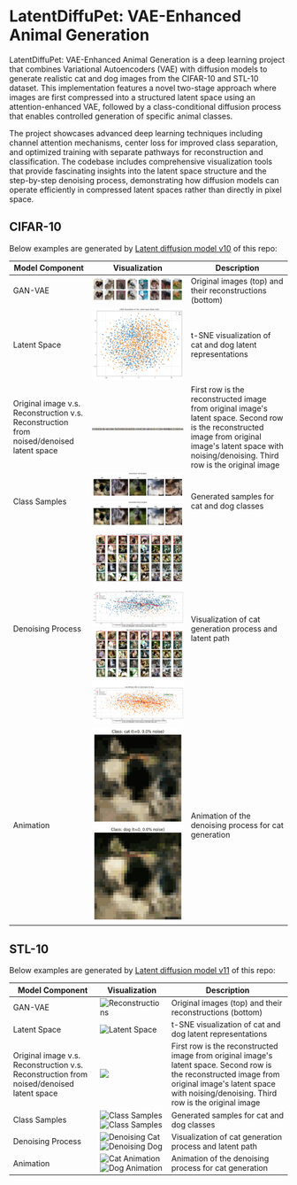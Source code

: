 # LatentDiffuPet: VAE-Enhanced Animal Generation

LatentDiffuPet: VAE-Enhanced Animal Generation is a deep learning project that combines Variational Autoencoders (VAE) with diffusion models to generate realistic cat and dog images from the CIFAR-10 and STL-10 dataset. This implementation features a novel two-stage approach where images are first compressed into a structured latent space using an attention-enhanced VAE, followed by a class-conditional diffusion process that enables controlled generation of specific animal classes.

The project showcases advanced deep learning techniques including channel attention mechanisms, center loss for improved class separation, and optimized training with separate pathways for reconstruction and classification. The codebase includes comprehensive visualization tools that provide fascinating insights into the latent space structure and the step-by-step denoising process, demonstrating how diffusion models can operate efficiently in compressed latent spaces rather than directly in pixel space.

## CIFAR-10

Below examples are generated by [Latent diffusion model v10](https://github.com/ynyeh0221/CIFAR10-cat-dog-generative-latent-diffusion/tree/main/v10) of this repo:

 Model Component | Visualization | Description |
|-----------------|---------------|-------------|
| GAN-VAE | ![Reconstructions](https://github.com/ynyeh0221/CIFAR10-cat-dog-generative-latent-diffusion/blob/main/v10/output/reconstruction/vae_reconstruction_epoch_800.png) | Original images (top) and their reconstructions (bottom) |
| Latent Space | ![Latent Space](https://github.com/ynyeh0221/CIFAR10-cat-dog-generative-latent-diffusion/blob/main/v10/output/latent_space/vae_latent_space_epoch_800.png) | t-SNE visualization of cat and dog latent representations |
| Original image v.s. Reconstruction v.s. Reconstruction from noised/denoised latent space | ![](https://github.com/ynyeh0221/CIFAR10-cat-dog-generative-latent-diffusion/blob/main/v10/output/diffusion_latent_space_comparison/latent_comparison_epoch_800.png) | First row is the reconstructed image from original image's latent space. Second row is the reconstructed image from original image's latent space with noising/denoising. Third row is the original image |
| Class Samples | ![Class Samples](https://github.com/ynyeh0221/CIFAR10-cat-dog-generative-latent-diffusion/blob/main/v10/output/diffusion_sample_result/sample_class_cat_epoch_800.png)![Class Samples](https://github.com/ynyeh0221/CIFAR10-cat-dog-generative-latent-diffusion/blob/main/v10/output/diffusion_sample_result/sample_class_dog_epoch_800.png) | Generated samples for cat and dog classes |
| Denoising Process | ![Denoising Cat](https://github.com/ynyeh0221/CIFAR10-cat-dog-generative-latent-diffusion/blob/main/v10/output/diffusion_path/denoising_path_cat_epoch_800.png)![Denoising Dog](https://github.com/ynyeh0221/CIFAR10-cat-dog-generative-latent-diffusion/blob/main/v10/output/diffusion_path/denoising_path_dog_epoch_800.png) | Visualization of cat generation process and latent path |
| Animation | ![Cat Animation](https://github.com/ynyeh0221/CIFAR10-cat-dog-generative-latent-diffusion/blob/main/v10/output/diffusion_animination/diffusion_animation_cat_epoch_800.gif)![Dog Animation](https://github.com/ynyeh0221/CIFAR10-cat-dog-generative-latent-diffusion/blob/main/v10/output/diffusion_animination/diffusion_animation_dog_epoch_800.gif) | Animation of the denoising process for cat generation |

## STL-10

Below examples are generated by [Latent diffusion model v11](https://github.com/ynyeh0221/CIFAR10-cat-dog-generative-latent-diffusion/tree/main/v11) of this repo:

 Model Component | Visualization | Description |
|-----------------|---------------|-------------|
| GAN-VAE | ![Reconstructions](https://github.com/ynyeh0221/CIFAR10-cat-dog-generative-latent-diffusion/blob/main/v11/output/reconstruction/vae_reconstruction_epoch_3000.png) | Original images (top) and their reconstructions (bottom) |
| Latent Space | ![Latent Space](https://github.com/ynyeh0221/CIFAR10-cat-dog-generative-latent-diffusion/blob/main/v11/output/latent_space/vae_latent_space_epoch_3000.png) | t-SNE visualization of cat and dog latent representations |
| Original image v.s. Reconstruction v.s. Reconstruction from noised/denoised latent space | ![](https://github.com/ynyeh0221/CIFAR10-cat-dog-generative-latent-diffusion/blob/main/v11/output/diffusion_latent_space_comparison/latent_comparison_epoch_2750.png) | First row is the reconstructed image from original image's latent space. Second row is the reconstructed image from original image's latent space with noising/denoising. Third row is the original image |
| Class Samples | ![Class Samples](https://github.com/ynyeh0221/CIFAR10-cat-dog-generative-latent-diffusion/blob/main/v11/output/diffusion_sample_result/sample_class_cat_epoch_2750.png)![Class Samples](https://github.com/ynyeh0221/CIFAR10-cat-dog-generative-latent-diffusion/blob/main/v11/output/diffusion_sample_result/sample_class_dog_epoch_2750.png) | Generated samples for cat and dog classes |
| Denoising Process | ![Denoising Cat](https://github.com/ynyeh0221/CIFAR10-cat-dog-generative-latent-diffusion/blob/main/v11/output/diffusion_path/denoising_path_cat_epoch_2750.png)![Denoising Dog](https://github.com/ynyeh0221/CIFAR10-cat-dog-generative-latent-diffusion/blob/main/v11/output/diffusion_path/denoising_path_dog_epoch_2750.png) | Visualization of cat generation process and latent path |
| Animation | ![Cat Animation](https://github.com/ynyeh0221/CIFAR10-cat-dog-generative-latent-diffusion/blob/main/v11/output/animination/diffusion_animation_cat_epoch_2750.gif)![Dog Animation](https://github.com/ynyeh0221/CIFAR10-cat-dog-generative-latent-diffusion/blob/main/v11/output/animination/diffusion_animation_dog_epoch_2750.gif) | Animation of the denoising process for cat generation |

